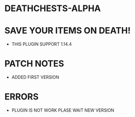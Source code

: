 #    DEATHCHESTS-ALPHA
# SAVE YOUR ITEMS ON DEATH!
- THIS PLUGIN SUPPORT 1.14.4

# PATCH NOTES
- ADDED FIRST VERSION

# ERRORS
- PLUGIN IS NOT WORK PLASE WAIT NEW VERSION

